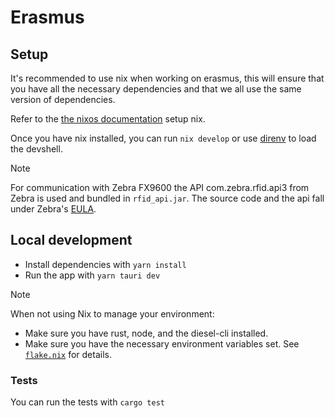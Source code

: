 # Erasmus

## Setup
It's recommended to use nix when working on erasmus, this will ensure that you have all the necessary dependencies and that we all use the same version of dependencies.

Refer to the [the nixos documentation](https://nixos.org/download#nix-install-macos) setup nix.

Once you have nix installed, you can run `nix develop` or use [direnv](https://direnv.net/) to load the devshell.

> [!NOTE]
> For communication with Zebra FX9600 the API com.zebra.rfid.api3 from Zebra is used and bundled in `rfid_api.jar`. The source code and the api fall under Zebra's [EULA](https://www.zebra.com/us/en/support-downloads/eula/eula-reference.html).

## Local development
* Install dependencies with `yarn install`
* Run the app with `yarn tauri dev`

> [!NOTE]
> When not using Nix to manage your environment:
> * Make sure you have rust, node, and the diesel-cli installed.
> * Make sure you have the necessary environment variables set. See [`flake.nix`](./flake.nix) for details.

### Tests
You can run the tests with `cargo test`
